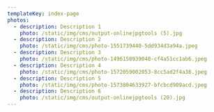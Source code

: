 ```yaml
---
templateKey: index-page
photos:
  - description: Description 1
    photo: /static/img/cms/output-onlinejpgtools (5).jpg
  - description: Description 2
    photo: /static/img/cms/photo-1551739440-5dd934d3a94a.jpeg
  - description: Description 3
    photo: /static/img/cms/photo-1496158939048-cf4a51cc1ab6.jpeg
  - description: Description 4
    photo: /static/img/cms/photo-1572059002053-8cc5ad2f4a38.jpeg
  - description: Description 5
    photo: /static/img/cms/photo-1573804633927-bfcbcd909acd.jpeg
  - description: Description 6
    photo: /static/img/cms/output-onlinejpgtools (20).jpg
---
```



